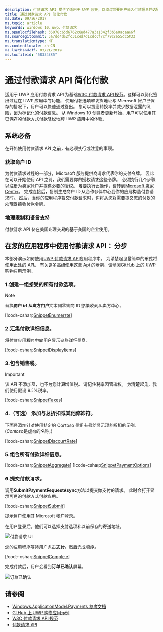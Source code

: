 ```yaml
---
description: 付款请求 API 提供了适用于 UWP 应用，以绕过需要用户输入付款信息并选择传送方法的过程集成的解决方案。
title: 通过付款请求 API 简化付款
ms.date: 09/26/2017
ms.topic: article
keywords: windows 10，uwp，付款请求
ms.openlocfilehash: 36078c65d6762c8ed477a3a1342f3b6a0acaaa6f
ms.sourcegitcommit: 6a7dd4da2fc31ced7d1cdc6f7cf79c2e55dc5833
ms.translationtype: MT
ms.contentlocale: zh-CN
ms.lasthandoff: 03/21/2019
ms.locfileid: "58334585"
---
```

# <a name="simplify-payments-with-the-payment-request-api"></a>通过付款请求 API 简化付款
适用于 UWP 应用付款请求 API 为基础[W3C 付款请求 API 规范](https://w3c.github.io/browser-payment-api/)。这样可以简化签出过程在 UWP 应用中的功能。 使用付款选项和发货地址与 Microsoft 帐户已保存的情况下，用户可以快速通过签出。 您可以提高转换率并减少数据泄露的风险，因为标记化的付款信息。 从 Windows 10 创意者更新开始，用户可以使用其已保存的付款方式付款轻松地跨 UWP 应用中的体验。

## <a name="prerequisites"></a>系统必备
在开始使用付款请求 API 之前，有必须执行或注意的事项。

### <a name="getting-a-merchant-id"></a>获取商户 ID
为付款请求过程的一部分，Microsoft 服务提供商请求代表你的支付令牌。 因此在可以开始使用 API 之前，我们需要你的授权请求这些令牌。  必须执行几个步骤以注册为卖家帐户并提供必要的授权。 若要执行此操作，请转到[Microsoft 卖家 Center](https://seller.microsoft.com/en-us/dashboard/registration/seller/?accountprogram=uwp)。 完成连接后，复制生成商户 ID 从合作伙伴中心到你的应用构造付款请求时。 然后，当你的应用程序提交付款请求时，你将从您将需要提交您的付款的处理器接收付款令牌。

### <a name="geographic-restrictions-and-language-support"></a>地理限制和语言支持
付款请求 API 仅在美国处理交易的基于美国的企业使用。

## <a name="using-the-payment-request-api-in-your-app-step-by-step"></a>在您的应用程序中使用付款请求 API： 分步
本部分演示如何使用[UWP 付款请求 API](https://docs.microsoft.com/en-us/uwp/api/windows.applicationmodel.payments)应用程序中。 为清楚起见最简单的形式将使用此处的 API。 有关更多高级使用这些 Api 的示例，请参阅[GitHub 上的 UWP 购物应用示例](https://github.com/Microsoft/Windows-appsample-shopping)。

### <a name="1-create-a-set-of-all-the-payment-options-that-you-accept"></a>1.创建一组接受的所有付款选项。
> [!Note]
> 替换**商户 id 从卖方门户**文本到零售商 ID 您接收到从卖方中心。

[!code-csharp[SnippetEnumerate](./code/PaymentsApiSample/PaymentsApiSample/MainPage.xaml.cs#SnippetEnumerate)]

### <a name="2-pull-the-payment-details-together"></a>2.汇集付款详细信息。 

将付款应用程序中向用户显示这些详细信息。 

[!code-csharp[SnippetDisplayItems](./code/PaymentsApiSample/PaymentsApiSample/MainPage.xaml.cs#SnippetDisplayItems)]

### <a name="3-include-the-sales-tax"></a>3.包含销售税。 

> [!Important]
> 该 API 不添加项，也不为您计算增值税。 请记住税率因管辖权。 为清楚起见，我们使用假设 9.5%税率。

[!code-csharp[SnippetTaxes](./code/PaymentsApiSample/PaymentsApiSample/MainPage.xaml.cs#SnippetTaxes)]

### <a name="4-optional--add-discounts-or-other-modifiers-to-the-total"></a>4.（可选） 添加与总折扣或其他修饰符。 

下面是添加针对使用特定的 Contoso 信用卡号给显示项的折扣的示例。 (*Contoso*是虚构的名称。)

[!code-csharp[SnippetDiscountRate](./code/PaymentsApiSample/PaymentsApiSample/MainPage.xaml.cs#SnippetDiscountRate)]

### <a name="5-assemble-all-the-payment-details"></a>5.组合所有付款详细信息。

[!code-csharp[SnippetAggregate](./code/PaymentsApiSample/PaymentsApiSample/MainPage.xaml.cs#SnippetAggregate)]
[!code-csharp[SnippetPaymentOptions](./code/PaymentsApiSample/PaymentsApiSample/MainPage.xaml.cs#SnippetPaymentOptions)]

### <a name="6-submit-the-payment-request"></a>6.提交付款请求。 

调用**SubmitPaymentRequestAsync**方法以提交你支付的请求。 此时会打开显示可用的付款方式付款应用。

[!code-csharp[SnippetSubmit](./code/PaymentsApiSample/PaymentsApiSample/MainPage.xaml.cs#SnippetSubmit)]

提示用户使用其 Microsoft 帐户登录。

在用户登录后，他们可以选择支付选项和以前保存的寄送地址。

![付款请求 UI](./images/33.png "付款请求 UI")

您的应用程序等待用户点击**支付**，然后完成顺序。

[!code-csharp[SnippetComplete](./code/PaymentsApiSample/PaymentsApiSample/MainPage.xaml.cs#SnippetComplete)]

完成付款后，用户会看到**订单已确认**屏幕。

![订单已确认](./images/44.png "订单已确认 ")

## <a name="see-also"></a>请参阅
- [Windows.ApplicationModel.Payments 参考文档](https://docs.microsoft.com/en-us/uwp/api/windows.applicationmodel.payments)
- [GitHub 上 UWP 购物应用示例](https://github.com/Microsoft/Windows-appsample-shopping)
- [W3C 付款请求 API 规范](https://www.w3.org/TR/payment-request/)
- [付款请求 API ](https://docs.microsoft.com/en-us/microsoft-edge/dev-guide/device/payment-request-api)

